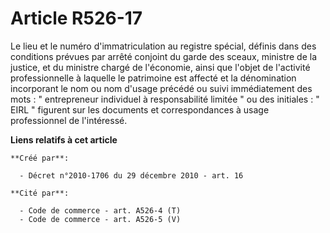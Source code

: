 # Article R526-17

Le lieu et le numéro d'immatriculation au registre spécial, définis dans des conditions prévues par arrêté conjoint du garde
des sceaux, ministre de la justice, et du ministre chargé de l'économie, ainsi que l'objet de l'activité professionnelle à
laquelle le patrimoine est affecté et la dénomination incorporant le nom ou nom d'usage précédé ou suivi immédiatement des
mots : " entrepreneur individuel à responsabilité limitée " ou des initiales : " EIRL " figurent sur les documents et
correspondances à usage professionnel de l'intéressé.

**Liens relatifs à cet article**

	**Créé par**:

	  - Décret n°2010-1706 du 29 décembre 2010 - art. 16

	**Cité par**:

	  - Code de commerce - art. A526-4 (T)
	  - Code de commerce - art. A526-5 (V)
